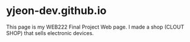 # yjeon-dev.github.io


This page is my WEB222 Final Project Web page.
I made a shop (CLOUT SHOP) that sells electronic devices.
